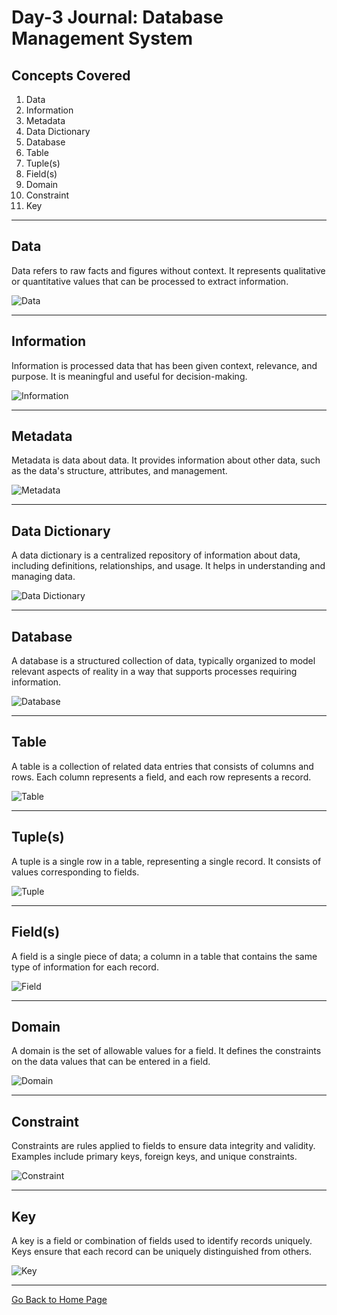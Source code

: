 # Day-3 Journal: Database Management System

## Concepts Covered

1. Data
2. Information
3. Metadata
4. Data Dictionary
5. Database
6. Table
7. Tuple(s)
8. Field(s)
9. Domain
10. Constraint
11. Key

---

## Data

Data refers to raw facts and figures without context. It represents qualitative or quantitative values that can be processed to extract information.

![Data](https://www.ece.fr/wp-content/uploads/sites/2/2021/07/ece-majeure-ingenieurs-big-data-5.jpg)

---

## Information

Information is processed data that has been given context, relevance, and purpose. It is meaningful and useful for decision-making.

![Information](https://cyberhoot.com/wp-content/uploads/2020/02/portada_7-1.png)

---

## Metadata

Metadata is data about data. It provides information about other data, such as the data's structure, attributes, and management.

![Metadata](https://miro.medium.com/v2/resize:fit:1400/1*t1rAAHeEwmJXS87s60lQ4A.png)

---

## Data Dictionary

A data dictionary is a centralized repository of information about data, including definitions, relationships, and usage. It helps in understanding and managing data.

![Data Dictionary](https://i.ytimg.com/vi/kH0bcw9P2Lc/maxresdefault.jpg)

---

## Database

A database is a structured collection of data, typically organized to model relevant aspects of reality in a way that supports processes requiring information.

![Database](https://bs-uploads.toptal.io/blackfish-uploads/components/seo/5923698/og_image/optimized/0712-Bad_Practices_in_Database_Design_-_Are_You_Making_These_Mistakes_Dan_Social-754bc73011e057dc76e55a44a954e0c3.png)

---

## Table

A table is a collection of related data entries that consists of columns and rows. Each column represents a field, and each row represents a record.

![Table](https://media.geeksforgeeks.org/wp-content/uploads/20231221111931/Table-660.webp)

---

## Tuple(s)

A tuple is a single row in a table, representing a single record. It consists of values corresponding to fields.

![Tuple](https://files.prepinsta.com/wp-content/uploads/2023/01/Tuple-img.webp)

---

## Field(s)

A field is a single piece of data; a column in a table that contains the same type of information for each record.

![Field](https://examradar.com/wp-content/uploads/2016/09/Relation-Instance.png)

---

## Domain

A domain is the set of allowable values for a field. It defines the constraints on the data values that can be entered in a field.

![Domain](https://prepinsta.com/wp-content/uploads/2023/02/DOMAIN-CONSTRAINTS.webp)

---

## Constraint

Constraints are rules applied to fields to ensure data integrity and validity. Examples include primary keys, foreign keys, and unique constraints.

![Constraint](https://miro.medium.com/v2/resize:fit:1400/1*rqadn3kNm_Xy9zfhVGmS2w.jpeg)

---

## Key

A key is a field or combination of fields used to identify records uniquely. Keys ensure that each record can be uniquely distinguished from others.

![Key](https://media.geeksforgeeks.org/wp-content/uploads/20230314174012/Different-types-of-keys.png)

---
[Go Back to Home Page](readme.md)
